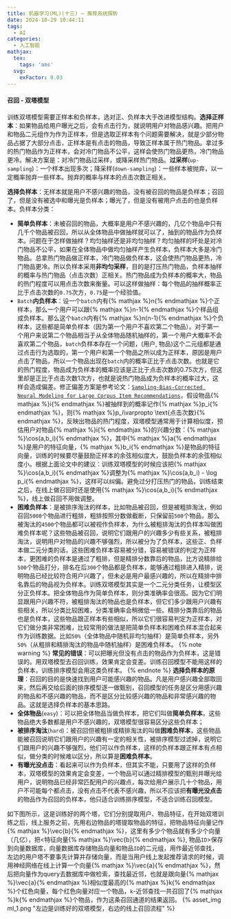 ```yaml
---
title: 机器学习(ML)(十三) — 推荐系统探析
date: 2024-10-29 10:44:11
tags:
  - AI
categories:
  - 人工智能
mathjax:
  tex:
    tags: 'ams'
  svg:
    exFactor: 0.03
---
```


#### 召回 - 双塔模型

训练双塔模型需要正样本和负样本，选对正、负样本大于改进模型结构。**选择正样本**：如果物品给用户曝光之后，会有点击行为，就说明用户对物品感兴趣。把用户和物品二元组作为作为正样本，但是选取正样本有个问题需要解决，就是少部分物品占据了大部分点击，正样本是有点击的物品，导致正样本属于热门物品。拿过多的热门物品作为正样本，会对冷门物品不公平，这样会使热门物品更热，冷门物品更冷。解决方案是：对冷门物品过采样，或降采样热门物品。**过采样**(`up-sampling`)：一个样本出现多次；降采样(`down-sampling`)：一些样本被抛弃，以一定概率抛弃一些样本。抛弃的概率与样本的点击次数正相关。
<!-- more -->

**选择负样本**：无样本就是用户不感兴趣的物品，没有被召回的物品是负样本；召回了，但是没有被选中和曝光是负样本；曝光了，但是没有被用户点击的也是负样本。负样本分类：
- **简单负样本**：未被召回的物品，大概率是用户不感兴趣的，几亿个物品中只有几千个物品被召回，所以从全体物品中做抽样就可以了，抽到的物品作为负样本。问题在于怎样做抽样？均匀抽样还是非均匀抽样？均匀抽样的坏处是对冷门物品不公平，如果在全体物品中做均匀抽样产生负样本，负样本大多是冷门物品。总拿热门物品做正样本，冷门物品做负样本，这会使热门物品更热，冷门物品更冷。所以负样本采用**非均匀采样**，目的是打压热门物品，负样本抽样的概率与热门物品（点击次数）正相关。热门物品成为负样本的概率大，物品的热门程度可以用点击次数来衡量。可以这样做抽样：每个物品的抽样概率正比于点击次数的`0.75`次方，`0.75`是一个经验值。
- `Batch`**内负样本**：设一个`batch`内有{% mathjax %}n{% endmathjax %}个正样本，那么一个用户可以跟{% mathjax %}n-1{% endmathjax %}个样品组成负样本。那么这个`batch`内有{% mathjax %}n(n-1){% endmathjax %}个负样本，这些都是简单负样本（因为第一个用户不喜欢第二个物品）。对于第一个用户来说第二个物品相当于从全体物品随机抽样的，第一个用户大概率不会喜欢第二个物品，`batch`负样本存在一个问题，(用户, 物品)这个二元组都是通过点击行为选取的，第一个用户和第一个物品之所以成为正样本，原因是用户点击了物品，所以一个物品出现在`batch`内的概率正比于点击次数。也就是它的热门程度，物品成为负样本的概率应该是正比于点击次数的0.75次方，但这里却是正比于点击次数1次方，也就是说热门物品成为负样本的概率过大，这样会造成偏差。修正偏差方案是参考论文：[`Sampling-Bias-Corrected Neural Modeling for Large Corpus Item Recommendations`](https://storage.googleapis.com/gweb-research2023-media/pubtools/5716.pdf)，假设物品{% mathjax %}i{% endmathjax %}被抽样到的概率记作{% mathjax %}p_i{% endmathjax %}，则{% mathjax %}p_i\varpropto \text{点击次数}{% endmathjax %}，反映出物品的热门程度，双塔模型通常用于计算相似度，预估用户对物品{% mathjax %}i{% endmathjax %}的兴趣分数：{% mathjax %}\cos(a,b_i){% endmathjax %}，其中{% mathjax %}a{% endmathjax %}是用户的特征向量，{% mathjax %}b_i{% endmathjax %}是物品的特征向量，训练的时候要尽量鼓励正样本的余弦相似度大，鼓励负样本的余弦相似度小。根据上面论文中的建议：训练双塔模型的时候应该把{% mathjax %}\cos(a,b_i){% endmathjax %}调整为{% mathjax %}\cos(a,b_i) - \log p_i{% endmathjax %}，这样可以纠偏。避免过分打压热门的物品，训练结束之后，在线上做召回时还是使用{% mathjax %}\cos(a,b_i){% endmathjax %}，线上做召回不用做调整。
- **困难负样本**：是被排序淘汰的样本，比如物品被召回，但是被粗排淘汰，例如召回`5000`个物品进行粗排，粗排按照分数做截断，只保留前`500`个物品，那么被淘汰的`4500`个物品都可以被视作负样本，为什么被粗排淘汰的负样本叫做困难负样本呢？这些物品被召回，说明它们跟用户的兴趣多少有些关系，被粗排淘汰，说明用户对物品的兴趣不够强烈，所以被分为了负样本，这些正、负样本做二元分类的话，这些困难负样本容易被分错，容易被错误的判定为正样本，更困难的负样本是通过了粗排，但是精排分数靠后的物品，比方说精排给`500`个物品打分，排名在后`300`个物品都是负样本，能够通过粗排进入精排，说明物品已经比较符合用户兴趣了，但未必是用户最感兴趣的，所以在精排中排名靠后的物品视为负样本。训练双塔模型其实是一个二元分类任务，让模型区分正负样本。把全体物品作为简单负样本，则分类准确率会很高。因为它们明显跟用户兴趣不符，被粗排淘汰的物品也是负样本，但它们多少跟用户兴趣有些相关，所以分类比较困难，分类准确率会稍微低一些。精排分类靠后的物品也是负样本，这些物品跟正样本有些相似，所以它们很容易判定为正样本，对它们做分类非常困难，比较常用的做法是把简单负样本和困难负样本混合起来作为训练数据。比如`50%`（全体物品中随机非均匀抽样）是简单负样本，另外`50%`（从粗排和精排淘汰的物品中随机抽样）是困难负样本。
{% note warning %}
**常见的错误**：可以把曝光但没有点击的物品作为负样本，这是错误的。用双塔模型去召回训练，效果肯定会变差。训练召回模型不能用这样的负样本，训练排序模型会用这类负样本。
{% endnote %}
**选择负样本的原理**：召回的目的是快速找到用户可能感兴趣的物品。凡是用户感兴趣全部取回来，然后再交给后面的排序模型逐一做甄别，召回模型的任务是区分用感兴趣的物品和不感兴趣的物品，而不是区分比较感兴趣的物品和非常感兴趣的物品。这就是选择负样本的基本思路。
- **全体物品**(`easy`)：可以把全体物品当做负样本，把它们叫做**简单负样本**，这些物品绝大多数都是用户不感兴趣的，双塔模型很容易区分这些负样本；
- **被排序淘汰**(`hard`)：被召回但被粗排或精排淘汰的叫做**困难负样本**，这些物品能被召回说明它们跟用户的兴趣有一定的相关性，被排序模型过滤掉，说明它们跟用户的兴趣不够强烈，他们可以作负样本，这样的负样本跟正样本有点相似，做分类的时候难以区分，所以算是**困难负样本**。
- **有曝光没点击**：看起来可以作为负样本，但其实不能，只要用了这样的负样本，双塔模型的效果肯定会变差，一个物品可以通过精排模型的甄别并曝光给用户，说明物品已经非常匹配用户的兴趣点，每次给用户展示几十个物品，用户不可能每个都点击，没有点击不代表不感兴趣，所以不应该把**有曝光没点击**的物品作为召回的负样本，他只适合训练排序模型，不适合训练召回模型。

如下图所示，这是训练好的两个塔，它们分别提取用户、物品特征，在开始双塔训练之后，线上服务之前，先用右边物品的塔提取物品的特征，把物品特征向量记作{% mathjax %}\vec{b}{% endmathjax %}，这里有多少个物品就有多少个向量（几亿），把<特征向量{% mathjax %}\vec{b}{% endmathjax %}, 物品`ID`>保存到向量数据库，向量数据库存储物品向量和物品`ID`的二元组，用作最近邻查找，左边的用户塔不要事先计算并存储向量，而是当用户线上发起推荐请求的时候，调用神经网络在线上计算一个向量{% mathjax %}\vec{a}{% endmathjax %}，然后把向量作为query去数据库中做检索，查找最近邻，也就是跟向量{% mathjax %}\vec{a}{% endmathjax %}相似度最高的{% mathjax %}k{% endmathjax %}个红色向量，每个红色向量对应一个物品，`k`-近邻查找一共召回了{% mathjax %}k{% endmathjax %}个物品，作为这条召回通道的结果返回。
{% asset_img ml_1.png "左边是训练好的双塔模型，右边的线上召回流程" %}

